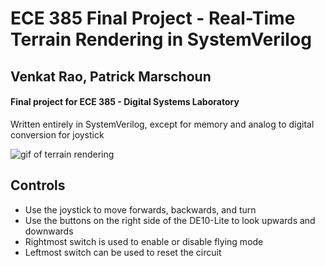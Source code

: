 # ECE 385 Final Project - Real-Time Terrain Rendering in SystemVerilog
## Venkat Rao, Patrick Marschoun
#### Final project for ECE 385 - Digital Systems Laboratory
Written entirely in SystemVerilog, except for memory and analog to digital conversion for joystick

![gif of terrain rendering](demo.gif)

## Controls
 - Use the joystick to move forwards, backwards, and turn
 - Use the buttons on the right side of the DE10-Lite to look upwards and downwards
 - Rightmost switch is used to enable or disable flying mode
 - Leftmost switch can be used to reset the circuit
